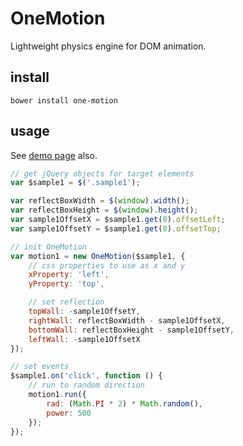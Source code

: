 # OneMotion

Lightweight physics engine for DOM animation.

## install

```
bower install one-motion
```

## usage

See [demo page](http://fnobi.github.io/OneMotion/demo/) also.

```javascript
// get jQuery objects for target elements
var $sample1 = $('.sample1');

var reflectBoxWidth = $(window).width();
var reflectBoxHeight = $(window).height();
var sample1OffsetX = $sample1.get(0).offsetLeft;
var sample1OffsetY = $sample1.get(0).offsetTop;

// init OneMotion
var motion1 = new OneMotion($sample1, {
    // css properties to use as x and y
    xProperty: 'left', 
    yProperty: 'top',

    // set reflection
    topWall: -sample1OffsetY,
    rightWall: reflectBoxWidth - sample1OffsetX,
    bottomWall: reflectBoxHeight - sample1OffsetY,
    leftWall: -sample1OffsetX
});

// set events
$sample1.on('click', function () {
    // run to random direction
    motion1.run({
        rad: (Math.PI * 2) * Math.random(),
        power: 500
    });
});


```